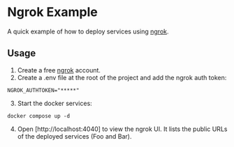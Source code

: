 # Ngrok Example

A quick example of how to deploy services using [ngrok](https://ngrok.com/).

## Usage

1. Create a free [ngrok](https://ngrok.com/) account.
2. Create a .env file at the root of the project and add the ngrok auth token:
```
NGROK_AUTHTOKEN="*****"
```
3. Start the docker services:
```
docker compose up -d
```
4. Open [http://localhost:4040] to view the ngrok UI. It lists the public URLs of the deployed services (Foo and Bar).
